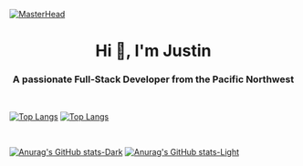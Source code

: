 [![MasterHead](https://media.licdn.com/dms/image/C5616AQFMuMEBJZlbIw/profile-displaybackgroundimage-shrink_350_1400/0/1628897854912?e=1695859200&v=beta&t=z-5c7d03hYDqL06JCC6HBcF3hx50-Wu0VjeRFLC0XYQ)](https://github.com/JustinPhillipsPDX)
<h1 align="center">Hi 👋, I'm Justin</h1>
<h3 align="center">A passionate Full-Stack Developer from the Pacific Northwest</h3>
<br  />

[![Top Langs](https://github-readme-stats-git-masterrstaa-rickstaa.vercel.app/api/top-langs/?username=JustinPhillipsPDX&theme=tokyonight#gh-dark-mode-only)](https://github.com/JustinPhillipsPDX#gh-dark-mode-only)
[![Top Langs](https://github-readme-stats-git-masterrstaa-rickstaa.vercel.app/api/top-langs/?username=JustinPhillipsPDX&theme=default#gh-light-mode-only)](https://github.com/JustinPhillipsPDX#gh-light-mode-only)

<br  />

[![Anurag's GitHub stats-Dark](https://github-readme-stats.vercel.app/api?username=JustinPhillipsPDX&show_icons=true&theme=tokyonight#gh-dark-mode-only)](https://github.com/JustinPhillipsPDX#gh-dark-mode-only)
[![Anurag's GitHub stats-Light](https://github-readme-stats.vercel.app/api?username=JustinPhillipsPDX&show_icons=true&theme=default#gh-light-mode-only)](https://github.com/JustinPhillipsPDX#gh-light-mode-only)




<!--
**JustinPhillipsPDX/JustinPhillipsPDX** is a ✨ _special_ ✨ repository because its `README.md` (this file) appears on your GitHub profile.

Here are some ideas to get you started:

- 🔭 I’m currently working on ...
- 🌱 I’m currently learning ...
- 👯 I’m looking to collaborate on ...
- 🤔 I’m looking for help with ...
- 💬 Ask me about ...
- 📫 How to reach me: ...
- 😄 Pronouns: ...
- ⚡ Fun fact: ...
-->

